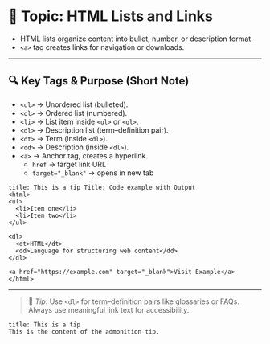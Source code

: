 # 📄 Topic: HTML Lists and Links

- HTML lists organize content into bullet, number, or description format.
- `<a>` tag creates links for navigation or downloads.

---

## 🔍 Key Tags & Purpose (Short Note)


- `<ul>` → Unordered list (bulleted).    
- `<ol>` → Ordered list (numbered).    
- `<li>` → List item inside `<ul>` or `<ol>`.    
- `<dl>` → Description list (term–definition pair).    
- `<dt>` → Term (inside `<dl>`).    
- `<dd>` → Description (inside `<dl>`).    
- `<a>` → Anchor tag, creates a hyperlink.    
    - `href` → target link URL    
    - `target="_blank"` → opens in new tab  

```ad-example
title: This is a tip Title: Code example with Output
<html>
<ul>
  <li>Item one</li>
  <li>Item two</li>
</ul>

<dl>
  <dt>HTML</dt>
  <dd>Language for structuring web content</dd>
</dl>

<a href="https://example.com" target="_blank">Visit Example</a>
</html>
```

---

> 🧠 _Tip_: Use `<dl>` for term–definition pairs like glossaries or FAQs.  
> Always use meaningful link text for accessibility.


```ad-tip 
title: This is a tip 
This is the content of the admonition tip. 
```